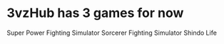 # 3vzHub has 3 games for now

Super Power Fighting Simulator
Sorcerer Fighting Simulator
Shindo Life
